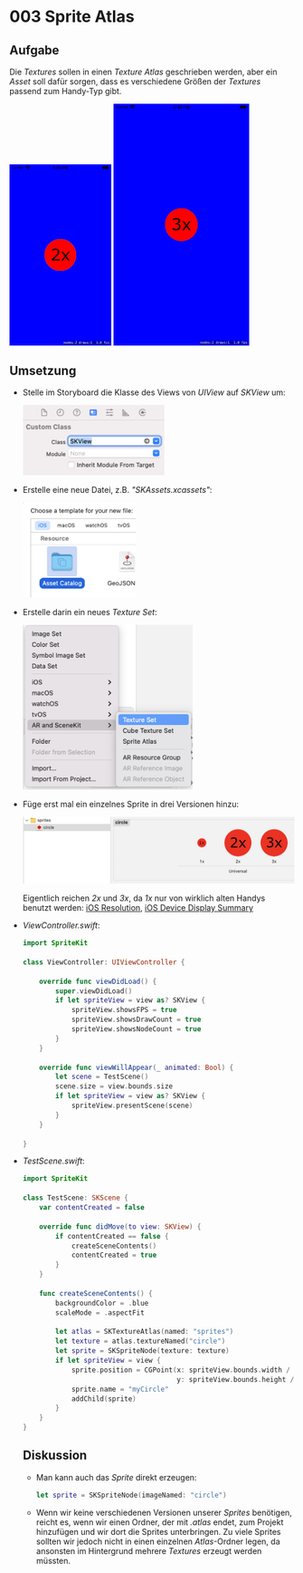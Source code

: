 # 003 Sprite Atlas

## Aufgabe

Die *Textures* sollen in einen *Texture Atlas* geschrieben werden, aber ein *Asset* soll dafür sorgen, dass es verschiedene Größen der *Textures* passend zum Handy-Typ gibt.

<a><img src="media/sprite-atlas-ipod-touch.png" width="180"></a>
<a><img src="media/sprite-atlas-iphone-8-plus.png" width="240"></a>

## Umsetzung

* Stelle im Storyboard die Klasse des Views von *UIView* auf *SKView* um:
  
  <a><img src="media/storyboard-skview.png" width="250"></a>

* Erstelle eine neue Datei, z.B. *"SKAssets.xcassets"*:

  <a><img src="media/asset-catalog.png" width="200"></a>
  
* Erstelle darin ein neues *Texture Set*:

  <a><img src="media/create-texture-set.png" width="300"></a>
  
* Füge erst mal ein einzelnes Sprite in drei Versionen hinzu:

  <a><img src="media/asset-catalog-circle.png" width="500"></a>
  
  Eigentlich reichen *2x* und *3x*, da *1x* nur von wirklich alten Handys benutzt werden: [iOS Resolution](https://ios-resolution.com), [iOS Device Display Summary](https://developer.apple.com/library/archive/documentation/DeviceInformation/Reference/iOSDeviceCompatibility/Displays/Displays.html)
  
* *ViewController.swift*:

  ```swift
  import SpriteKit

  class ViewController: UIViewController {

      override func viewDidLoad() {
          super.viewDidLoad()
          if let spriteView = view as? SKView {
              spriteView.showsFPS = true
              spriteView.showsDrawCount = true
              spriteView.showsNodeCount = true
          }
      }

      override func viewWillAppear(_ animated: Bool) {
          let scene = TestScene()
          scene.size = view.bounds.size
          if let spriteView = view as? SKView {
              spriteView.presentScene(scene)
          }
      }

  }
  ```

* *TestScene.swift*:

  ```swift
  import SpriteKit

  class TestScene: SKScene {
      var contentCreated = false

      override func didMove(to view: SKView) {
          if contentCreated == false {
              createSceneContents()
              contentCreated = true
          }
      }

      func createSceneContents() {
          backgroundColor = .blue
          scaleMode = .aspectFit

          let atlas = SKTextureAtlas(named: "sprites")
          let texture = atlas.textureNamed("circle")
          let sprite = SKSpriteNode(texture: texture)
          if let spriteView = view {
              sprite.position = CGPoint(x: spriteView.bounds.width / 2,
                                        y: spriteView.bounds.height / 2)
              sprite.name = "myCircle"
              addChild(sprite)
          }
      }
  }
  ```
  
  ## Diskussion
  
  * Man kann auch das *Sprite* direkt erzeugen:
  
    ```swift
    let sprite = SKSpriteNode(imageNamed: "circle")
    ```
    
  * Wenn wir keine verschiedenen Versionen unserer *Sprites* benötigen, reicht es, wenn wir einen Ordner, der mit *.atlas* endet, zum Projekt hinzufügen und wir dort die Sprites unterbringen. Zu viele Sprites sollten wir jedoch nicht in einen einzelnen *Atlas*-Ordner legen, da ansonsten im Hintergrund mehrere *Textures* erzeugt werden müssten.
